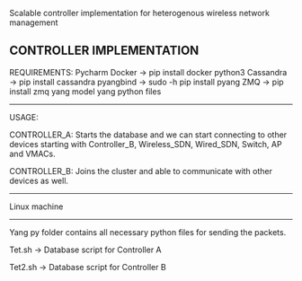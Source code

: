 Scalable controller implementation for heterogenous wireless network management

CONTROLLER IMPLEMENTATION 
------------------------------------------------------------------------------------------------------------------------------------------
REQUIREMENTS:
Pycharm
Docker  -> pip install docker
python3 
Cassandra -> pip install cassandra
pyangbind -> sudo -h pip install pyang
ZMQ -> pip install zmq
yang model
yang python files

------------------------------------------------------------------------------------------------------------------------------------------
USAGE:

CONTROLLER_A:
Starts the database and we can start connecting to other devices starting with Controller_B,
Wireless_SDN, Wired_SDN, Switch, AP and VMACs.

CONTROLLER_B:
Joins the cluster and able to communicate with other devices as well.

------------------------------------------------------------------------------------------------------------------------------------------
Linux machine

------------------------------------------------------------------------------------------------------------------------------------------

Yang py folder contains all necessary python files for sending the packets. 

Tet.sh -> Database script for Controller A

Tet2.sh -> Database script for Controller B

